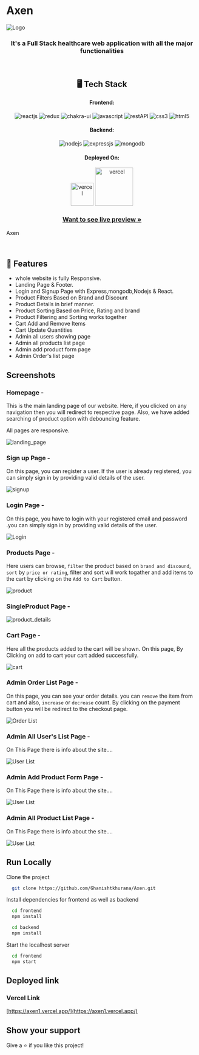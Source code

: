 # Axen

![Logo](https://i.postimg.cc/90Zh1SDT/Axen.png)

<h3 align="center">It's a Full Stack healthcare web application with all the major functionalities</h3>

<br/>

<h2 align="center">🖥️ Tech Stack</h2>

<h4 align="center">Frontend:</h4>
<p align="center">
  <img src="https://img.shields.io/badge/React (18.2.0)-20232A?style=for-the-badge&logo=react&logoColor=61DAFB" alt="reactjs" />
  <img src="https://img.shields.io/badge/Redux (4.2.0)-593D88?style=for-the-badge&logo=redux&logoColor=white" alt="redux" />
  <img src="https://img.shields.io/badge/Chakra%20UI (2.2.8)-3bc7bd?style=for-the-badge&logo=chakraui&logoColor=white" alt="chakra-ui" />
  <img src="https://img.shields.io/badge/JavaScript-323330?style=for-the-badge&logo=javascript&logoColor=F7DF1E" alt="javascript" />
  <img src="https://img.shields.io/badge/Rest_API-02303A?style=for-the-badge&logo=react-router&logoColor=white" alt="restAPI" />
  <img src="https://img.shields.io/badge/CSS3-1572B6?style=for-the-badge&logo=css3&logoColor=white" alt="css3" />
  <img src="https://img.shields.io/badge/HTML5-E34F26?style=for-the-badge&logo=html5&logoColor=white" alt="html5" />
</p>
<h4 align="center">Backend:</h4>

<p align="center">
  <img src="https://img.shields.io/badge/Node.js (16.14.2)-339933?style=for-the-badge&logo=nodedotjs&logoColor=white" alt="nodejs" />
  <img src="https://img.shields.io/badge/Express.js (4.18.1)-000000?style=for-the-badge&logo=express&logoColor=white" alt="expressjs" />
  <img src="https://img.shields.io/badge/MongoDB (6.0)-4EA94B?style=for-the-badge&logo=mongodb&logoColor=white" alt="mongodb" />
</p>

<h4 align="center">Deployed On:</h4>

<p align="center">
  <img width="60" src="https://badges.genua.fr/badge/-cyclic-yellowgreen" alt="vercel" />
  <img width="100" src="https://badges.genua.fr/badge/%F0%9F%94%BA-vercel-black" alt="vercel" />
</p>

<h3 align="center"><a href="https://axen1.vercel.app/"><strong>Want to see live preview »</strong></a></h3>

Axen 

<br/>

## 🚀 Features
-   whole website is fully Responsive.
-   Landing Page & Footer.
-   Login and Signup Page with Express,mongodb,Nodejs & React.
-   Product Filters Based on Brand and Discount
-   Product Details in brief manner.
-   Product Sorting Based on Price, Rating and brand
-   Product Filtering and Sorting works together
-   Cart Add and Remove Items
-   Cart Update Quantities
-   Admin all users showing page 
-   Admin all products list page 
-   Admin add product form page 
-   Admin Order's list page 

## Screenshots

### Homepage -

This is the main landing page of our website. Here, if you clicked on any navigation then you will redirect to respective page. Also, we have added searching of product option with debouncing feature.

All pages are responsive.

![landing_page](https://i.postimg.cc/63pc7PB0/1.png)

### Sign up Page -

On this page, you can register a user. If the user is already registered, you can simply sign in by providing valid details of the user. 

![signup](https://i.postimg.cc/PJLMy8pv/2.png)

###  Login Page - 

On this page, you have to login with your registered email and password .you can simply sign in by providing valid details of the user. 

![Login](https://i.postimg.cc/Y9D3Qx9w/3.png)

### Products Page -

Here users can browse, `filter` the product based on `brand and discound`, `sort` by `price or rating`, filter and sort will work togather and add items to the cart by clicking on the `Add to Cart` button.
 
 ![product](https://i.postimg.cc/rFrJtx2v/4.png)

### SingleProduct Page -

![product_details](https://i.postimg.cc/ZqTFgQvS/5.png)

### Cart Page -

Here all the products added to the cart will be shown. On this page, By Clicking on add to cart your cart added successfully.

![cart](https://i.postimg.cc/HLB4Ctb7/6.png)

### Admin Order List Page -

On this page, you can see your order details. you can `remove` the item from cart and also, `increase` or `decrease` count. By clicking on the payment button you will be redirect to the checkout page.

![Order List](https://i.postimg.cc/Hsrp0WSG/orderlist.png)

### Admin All User's List Page -

On This Page there is info about the site....

![User List](https://i.postimg.cc/0QjG5JCX/11.png)
### Admin Add Product Form Page -

On This Page there is info about the site....

![User List](https://i.postimg.cc/RZxT1hMq/9.png)
### Admin All Product List Page -

On This Page there is info about the site....

![User List](https://i.postimg.cc/L8k3xSXD/8.png)


## Run Locally

Clone the project

```bash
  git clone https://github.com/Ghanishtkhurana/Axen.git
```
Install dependencies for frontend as well as backend

```bash
  cd frontend
  npm install
```

```bash
  cd backend
  npm install
```

Start the localhost server

```bash
  cd frontend
  npm start
```

## Deployed link

### Vercel Link

[https://axen1.vercel.app/](https://axen1.vercel.app/)

## Show your support

Give a ⭐️ if you like this project!
